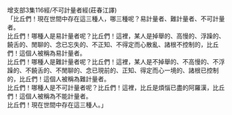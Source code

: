 增支部3集116經/不可計量者經(莊春江譯)  
「比丘們！現在世間中存在這三種人，哪三種呢？易計量者、難計量者、不可計量者。  
比丘們！哪種人是易計量者呢？比丘們！這裡，某人是掉舉的、高慢的、浮躁的、饒舌的、閒聊的、念已忘失的、不正知、不得定而心散亂、諸根不控制的，比丘們！這個人被稱為易計量者。  
比丘們！哪種人是難計量者呢？比丘們！這裡，某人是不掉舉的、不高慢的、不浮躁的、不饒舌的、不閒聊的、念已現前的、正知、得定而心一境的、諸根已控制的，比丘們！這個人被稱為難計量者。  
比丘們！哪種人是不可計量者呢？比丘們！這裡，比丘是煩惱已盡的阿羅漢，比丘們！這個人被稱為不能計量者。  
比丘們！現在世間中存在這三種人。」  
  
  

